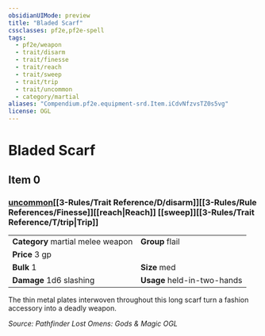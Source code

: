 ```yaml
---
obsidianUIMode: preview
title: "Bladed Scarf"
cssclasses: pf2e,pf2e-spell
tags:
  - pf2e/weapon
  - trait/disarm
  - trait/finesse
  - trait/reach
  - trait/sweep
  - trait/trip
  - trait/uncommon
  - category/martial
aliases: "Compendium.pf2e.equipment-srd.Item.iCdvNfzvsTZ0s5vg"
license: OGL
---
```

# Bladed Scarf
## Item 0
### [uncommon](uncommon.md "Uncommon Rarity Trait")[[3-Rules/Trait Reference/D/disarm]][[3-Rules/Rule References/Finesse]][[reach|Reach]] [[sweep]][[3-Rules/Trait Reference/T/trip|Trip]] 

|  |  |
| -- | -- |
| **Category** martial melee weapon | **Group** flail |
| **Price** 3 gp |  |
| **Bulk** 1 | **Size** med |
| **Damage** 1d6 slashing  | **Usage** held-in-two-hands |



The thin metal plates interwoven throughout this long scarf turn a fashion accessory into a deadly weapon.

*Source: Pathfinder Lost Omens: Gods & Magic*
*OGL*